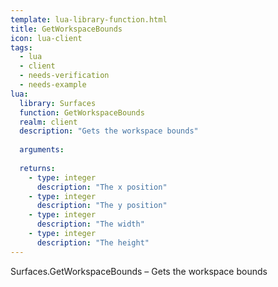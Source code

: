 ```yaml
---
template: lua-library-function.html
title: GetWorkspaceBounds
icon: lua-client
tags:
  - lua
  - client
  - needs-verification
  - needs-example
lua:
  library: Surfaces
  function: GetWorkspaceBounds
  realm: client
  description: "Gets the workspace bounds"
  
  arguments:
  
  returns:
    - type: integer
      description: "The x position"
    - type: integer
      description: "The y position"
    - type: integer
      description: "The width"
    - type: integer
      description: "The height"
---
```


<div class="lua__search__keywords">
Surfaces.GetWorkspaceBounds &#x2013; Gets the workspace bounds
</div>

